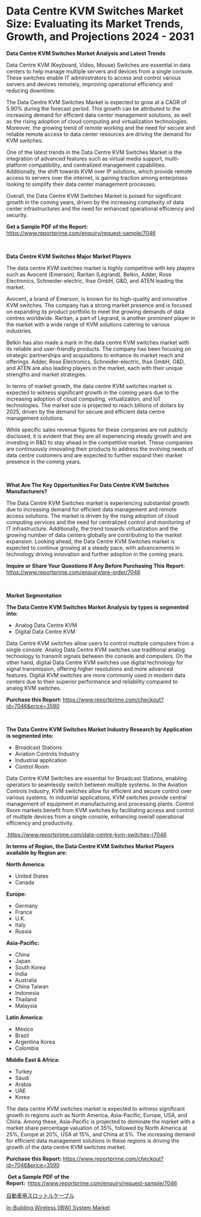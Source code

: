 <p><h1>Data Centre KVM Switches Market Size: Evaluating its Market Trends, Growth, and Projections 2024 - 2031</h1></p><p><strong>Data Centre KVM Switches Market Analysis and Latest Trends</strong></p>
<p><p>Data Centre KVM (Keyboard, Video, Mouse) Switches are essential in data centers to help manage multiple servers and devices from a single console. These switches enable IT administrators to access and control various servers and devices remotely, improving operational efficiency and reducing downtime.</p><p>The Data Centre KVM Switches Market is expected to grow at a CAGR of 5.90% during the forecast period. This growth can be attributed to the increasing demand for efficient data center management solutions, as well as the rising adoption of cloud computing and virtualization technologies. Moreover, the growing trend of remote working and the need for secure and reliable remote access to data center resources are driving the demand for KVM switches.</p><p>One of the latest trends in the Data Centre KVM Switches Market is the integration of advanced features such as virtual media support, multi-platform compatibility, and centralized management capabilities. Additionally, the shift towards KVM over IP solutions, which provide remote access to servers over the internet, is gaining traction among enterprises looking to simplify their data center management processes.</p><p>Overall, the Data Centre KVM Switches Market is poised for significant growth in the coming years, driven by the increasing complexity of data center infrastructures and the need for enhanced operational efficiency and security.</p></p>
<p><strong>Get a Sample PDF of the Report:&nbsp;</strong> <a href="https://www.reportprime.com/enquiry/request-sample/7046">https://www.reportprime.com/enquiry/request-sample/7046</a></p>
<p>&nbsp;</p>
<p><strong>Data Centre KVM Switches Major Market Players</strong></p>
<p><p>The data centre KVM switches market is highly competitive with key players such as Avocent (Emerson), Raritan (Legrand), Belkin, Adder, Rose Electronics, Schneider-electric, Ihse GmbH, G&D, and ATEN leading the market.</p><p>Avocent, a brand of Emerson, is known for its high-quality and innovative KVM switches. The company has a strong market presence and is focused on expanding its product portfolio to meet the growing demands of data centres worldwide. Raritan, a part of Legrand, is another prominent player in the market with a wide range of KVM solutions catering to various industries.</p><p>Belkin has also made a mark in the data centre KVM switches market with its reliable and user-friendly products. The company has been focusing on strategic partnerships and acquisitions to enhance its market reach and offerings. Adder, Rose Electronics, Schneider-electric, Ihse GmbH, G&D, and ATEN are also leading players in the market, each with their unique strengths and market strategies.</p><p>In terms of market growth, the data centre KVM switches market is expected to witness significant growth in the coming years due to the increasing adoption of cloud computing, virtualization, and IoT technologies. The market size is projected to reach billions of dollars by 2025, driven by the demand for secure and efficient data centre management solutions.</p><p>While specific sales revenue figures for these companies are not publicly disclosed, it is evident that they are all experiencing steady growth and are investing in R&D to stay ahead in the competitive market. These companies are continuously innovating their products to address the evolving needs of data centre customers and are expected to further expand their market presence in the coming years.</p></p>
<p>&nbsp;</p>
<p><strong>What Are The Key Opportunities For Data Centre KVM Switches Manufacturers?</strong></p>
<p><p>The Data Centre KVM Switches market is experiencing substantial growth due to increasing demand for efficient data management and remote access solutions. The market is driven by the rising adoption of cloud computing services and the need for centralized control and monitoring of IT infrastructure. Additionally, the trend towards virtualization and the growing number of data centers globally are contributing to the market expansion. Looking ahead, the Data Centre KVM Switches market is expected to continue growing at a steady pace, with advancements in technology driving innovation and further adoption in the coming years.</p></p>
<p><strong>Inquire or Share Your Questions If Any Before Purchasing This Report:</strong> <a href="https://www.reportprime.com/enquiry/pre-order/7046">https://www.reportprime.com/enquiry/pre-order/7046</a></p>
<p>&nbsp;</p>
<p><strong>Market Segmentation</strong></p>
<p><strong>The Data Centre KVM Switches Market Analysis by types is segmented into:</strong></p>
<p><ul><li>Analog Data Centre KVM</li><li>Digital Data Centre KVM</li></ul></p>
<p><p>Data Centre KVM switches allow users to control multiple computers from a single console. Analog Data Centre KVM switches use traditional analog technology to transmit signals between the console and computers. On the other hand, digital Data Centre KVM switches use digital technology for signal transmission, offering higher resolutions and more advanced features. Digital KVM switches are more commonly used in modern data centers due to their superior performance and reliability compared to analog KVM switches.</p></p>
<p><strong>Purchase this Report:&nbsp;</strong><a href="https://www.reportprime.com/checkout?id=7046&price=3590">https://www.reportprime.com/checkout?id=7046&price=3590</a></p>
<p>&nbsp;</p>
<p><strong>The Data Centre KVM Switches Market Industry Research by Application is segmented into:</strong></p>
<p><ul><li>Broadcast Stations</li><li>Aviation Controls Industry</li><li>Industrial application</li><li>Control Room</li></ul></p>
<p><p>Data Centre KVM Switches are essential for Broadcast Stations, enabling operators to seamlessly switch between multiple systems. In the Aviation Controls Industry, KVM switches allow for efficient and secure control over various systems. In industrial applications, KVM switches provide central management of equipment in manufacturing and processing plants. Control Room markets benefit from KVM switches by facilitating access and control of multiple devices from a single console, enhancing overall operational efficiency and productivity.</p></p>
<p><a href="https://www.reportprime.com/data-centre-kvm-switches-r7046">&nbsp;https://www.reportprime.com/data-centre-kvm-switches-r7046</a></p>
<p><strong>In terms of Region, the Data Centre KVM Switches Market Players available by Region are:</strong></p>
<p>
    <p> <strong> North America: </strong>
        <ul>
            <li>United States</li>
            <li>Canada</li>
        </ul>
        </p> 
    <p> <strong> Europe: </strong>
        <ul>
            <li>Germany</li>
            <li>France</li>
            <li>U.K.</li>
            <li>Italy</li>
            <li>Russia</li>
        </ul>
        </p> 
    <p> <strong> Asia-Pacific: </strong>
        <ul>
            <li>China</li>
            <li>Japan</li>
            <li>South Korea</li>
            <li>India</li>
            <li>Australia</li>
            <li>China Taiwan</li>
            <li>Indonesia</li>
            <li>Thailand</li>
            <li>Malaysia</li>
        </ul>
        </p> 
    <p> <strong> Latin America: </strong>
        <ul>
            <li>Mexico</li>
            <li>Brazil</li>
            <li>Argentina Korea</li>
            <li>Colombia</li>
        </ul>
        </p> 
    <p> <strong> Middle East & Africa: </strong>
        <ul>
            <li>Turkey</li>
            <li>Saudi</li>
            <li>Arabia</li>
            <li>UAE</li>
            <li>Korea</li>
        </ul>
    </p>
    </p>
<p><p>The data centre KVM switches market is expected to witness significant growth in regions such as North America, Asia-Pacific, Europe, USA, and China. Among these, Asia-Pacific is projected to dominate the market with a market share percentage valuation of 35%, followed by North America at 25%, Europe at 20%, USA at 15%, and China at 5%. The increasing demand for efficient data management solutions in these regions is driving the growth of the data centre KVM switches market.</p></p>
<p><strong>Purchase this Report: </strong><a href="https://www.reportprime.com/checkout?id=7046&price=3590">https://www.reportprime.com/checkout?id=7046&price=3590</a></p>
<p>&nbsp;<strong>Get a Sample PDF of the Report:&nbsp;&nbsp;</strong><a href="https://www.reportprime.com/enquiry/request-sample/7046">https://www.reportprime.com/enquiry/request-sample/7046</a></p>
<p><strong></strong></p>
<p><p><a href="https://github.com/zekaoe592392/Market-Research-Report-List-1/blob/main/619782420489.md">自動車用スロットルケーブル</a></p><p><a href="https://github.com/RickHolmes3/Market-Research-Report-List-4/blob/main/in-building-wireless-ibw-system-market.md">In-Building Wireless (IBW) System Market</a></p></p>